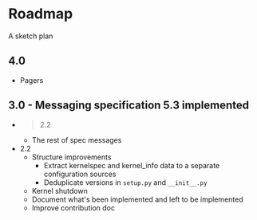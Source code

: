 # Roadmap
A sketch plan
## 4.0
  - Pagers
## 3.0 - Messaging specification 5.3 implemented
- >2.2
  - The rest of spec messages
- 2.2
  - Structure improvements
    - Extract kernelspec and kernel_info data to a separate
    configuration sources
    - Deduplicate versions in `setup.py` and `__init__.py`
  - Kernel shutdown
  - Document what's been implemented and left to be implemented
  - Improve contribution doc
